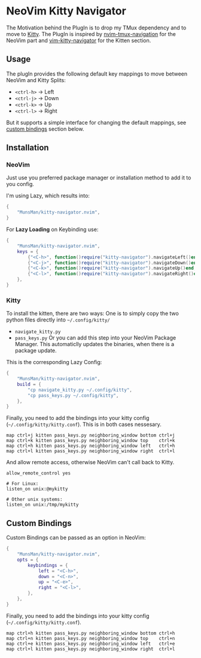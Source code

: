 # NeoVim Kitty Navigator

The Motivation behind the PlugIn is to drop my TMux dependency and to move to [Kitty](https://sw.kovidgoyal.net/kitty/).
The PlugIn is inspired by [nvim-tmux-navigation](https://github.com/alexghergh/nvim-tmux-navigation) for the NeoVim part and [vim-kitty-navigator](https://github.com/knubie/vim-kitty-navigator) for the Kitten section.

## Usage

The plugIn provides the following default key mappings to move between NeoVim and Kitty Splits:

- `<ctrl-h>` → Left
- `<ctrl-j>` → Down
- `<ctrl-k>` → Up
- `<ctrl-l>` → Right

But it supports a simple interface for changing the default mappings, see [custom bindings](#custom-bindings) section below.

## Installation

### NeoVim

Just use you preferred package manager or installation method to add it to you config.

I'm using Lazy, which results into:

```lua
{
    "MunsMan/kitty-navigator.nvim",
}
```

For **Lazy Loading** on Keybinding use:

```lua
{
    "MunsMan/kitty-navigator.nvim",
    keys = {
        {"<C-h>", function()require("kitty-navigator").navigateLeft()end, desc = "Move left a Split", mode = {"n"}},
        {"<C-j>", function()require("kitty-navigator").navigateDown()end, desc = "Move down a Split", mode = {"n"}},
        {"<C-k>", function()require("kitty-navigator").navigateUp()end, desc = "Move up a Split", mode = {"n"}},
        {"<C-l>", function()require("kitty-navigator").navigateRight()end, desc = "Move right a Split", mode = {"n"}},
    },
}
```

### Kitty

To install the kitten, there are two ways:
One is to simply copy the two python files directly into `~/.config/kitty/`
   - `navigate_kitty.py`
   - `pass_keys.py`
Or you can add this step into your NeoVim Package Manager.
This automaticlly updates the binaries, when there is a package update.

This is the corresponding Lazy Config:

```lua
{
    "MunsMan/kitty-navigator.nvim",
    build = {
        "cp navigate_kitty.py ~/.config/kitty",
        "cp pass_keys.py ~/.config/kitty",
    },
}
```

Finally, you need to add the bindings into your kitty config (`~/.config/kitty/kitty.conf`).
This is in both cases nessesary.

    map ctrl+j kitten pass_keys.py neighboring_window bottom ctrl+j
    map ctrl+k kitten pass_keys.py neighboring_window top    ctrl+k
    map ctrl+h kitten pass_keys.py neighboring_window left   ctrl+h
    map ctrl+l kitten pass_keys.py neighboring_window right  ctrl+l

And allow remote access, otherwise NeoVim can't call back to Kitty.

```
allow_remote_control yes

# For Linux:
listen_on unix:@mykitty

# Other unix systems:
listen_on unix:/tmp/mykitty
```

## Custom Bindings

Custom Bindings can be passed as an option in NeoVim:

```lua
{
    "MunsMan/kitty-navigator.nvim",
    opts = {
        keybindings = {
            left = "<C-h>",
            down = "<C-n>",
            up = "<C-e>",
            right = "<C-l>",
        },
    },
}
```

Finally, you need to add the bindings into your kitty config (`~/.config/kitty/kitty.conf`).

    map ctrl+h kitten pass_keys.py neighboring_window bottom ctrl+h
    map ctrl+n kitten pass_keys.py neighboring_window top    ctrl+n
    map ctrl+e kitten pass_keys.py neighboring_window left   ctrl+e
    map ctrl+l kitten pass_keys.py neighboring_window right  ctrl+l
